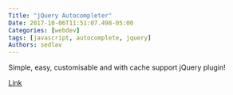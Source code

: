 ```yaml
---
Title: "jQuery Autocompleter"
Date: 2017-10-06T11:51:07.498-05:00
Categories: [webdev]
tags: [javascript, autocomplete, jquery]
Authors: sedlav
---
```


Simple, easy, customisable and with cache support jQuery plugin!

[Link](http://artemfitiskin.github.io/jquery-autocompleter/)

